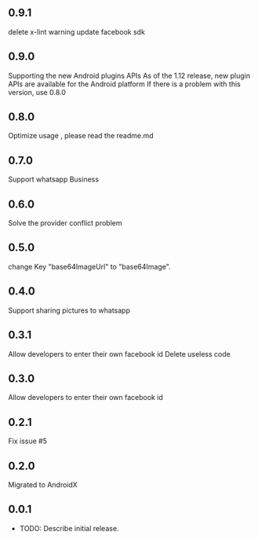 
## 0.9.1
delete x-lint warning
update facebook sdk

## 0.9.0
Supporting the new Android plugins APIs
As of the 1.12 release, new plugin APIs are available for the Android platform
If there is a problem with this version, use 0.8.0

## 0.8.0
Optimize usage , please read the readme.md

## 0.7.0
Support whatsapp Business

## 0.6.0
Solve the provider conflict problem

## 0.5.0
change Key "base64ImageUrl" to "base64Image".

## 0.4.0
Support sharing pictures to whatsapp

## 0.3.1
Allow developers to enter their own facebook id
Delete useless code

## 0.3.0
Allow developers to enter their own facebook id

## 0.2.1

Fix issue #5

## 0.2.0

Migrated to AndroidX

## 0.0.1

* TODO: Describe initial release.
